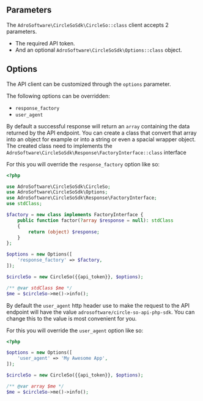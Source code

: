 ## Parameters

The `AdroSoftware\CircleSoSdk\CircleSo::class` client accepts 2 parameters.
* The required API token.
* And an optional `AdroSoftware\CircleSoSdk\Options::class` object. 

## Options

The API client can be customized through the `options` parameter.

The following options can be overridden:

* `response_factory`
* `user_agent`

By default a successful response will return an `array` containing the data returned by the API endpoint. You can create a class that convert that array into an object for example or into a string or even a spacial wrapper object. The created class need to implements the `AdroSoftware\CircleSoSdk\Response\FactoryInterface::class` interface

For this you will override the `response_factory` option like so:

```php
<?php

use AdroSoftware\CircleSoSdk\CircleSo;
use AdroSoftware\CircleSoSdk\Options;
use AdroSoftware\CircleSoSdk\Response\FactoryInterface;
use stdClass;

$factory = new class implements FactoryInterface {
    public function factor(?array $response = null): stdClass
    {
        return (object) $response;
    }
};

$options = new Options([
    'response_factory' => $factory,
]);

$circleSo = new CircleSo({{api_token}}, $options);

/** @var stdClass $me */
$me = $circleSo->me()->info();
```

By default the `user_agent` http header use to make the request to the API endpoint will have the value `adrosoftware/circle-so-api-php-sdk`. You can change this to the value is most convenient for you.

For this you will override the `user_agent` option like so:

```php
<?php

$options = new Options([
    'user_agent' => 'My Awesome App',
]);

$circleSo = new CircleSo({{api_token}}, $options);

/** @var array $me */
$me = $circleSo->me()->info();
```

